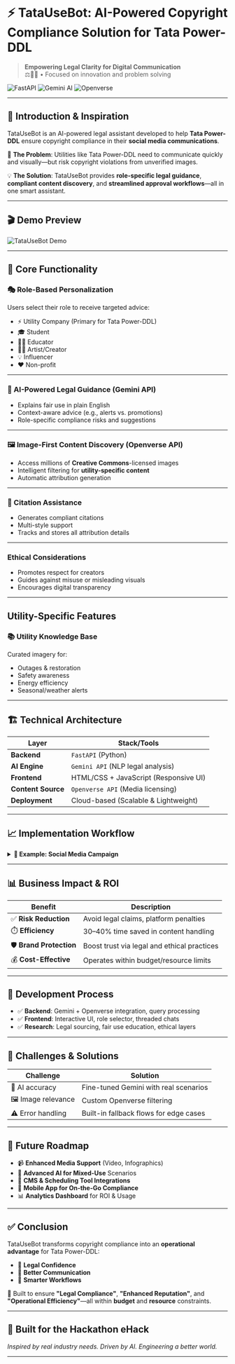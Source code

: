 # ⚡ TataUseBot: AI-Powered Copyright Compliance Solution for Tata Power-DDL

> **Empowering Legal Clarity for Digital Communication**  
> ⚖️📸🧠 • Focused on innovation and problem solving

![FastAPI](https://img.shields.io/badge/FastAPI-005571?style=for-the-badge&logo=fastapi)
![Gemini AI](https://img.shields.io/badge/Gemini%20AI-4285F4?style=for-the-badge&logo=google)
![Openverse](https://img.shields.io/badge/Openverse-000000?style=for-the-badge&logo=creative-commons)

---

## 🚀 Introduction & Inspiration

TataUseBot is an AI-powered legal assistant developed to help **Tata Power-DDL** ensure copyright compliance in their **social media communications**.

📌 **The Problem**: Utilities like Tata Power-DDL need to communicate quickly and visually—but risk copyright violations from unverified images.

💡 **The Solution**: TataUseBot provides **role-specific legal guidance**, **compliant content discovery**, and **streamlined approval workflows**—all in one smart assistant.

---

## 🎬 Demo Preview

![TataUseBot Demo](https://github.com/Kush134/Tatafairbot/)

---

## 🧩 Core Functionality

### 🎭 Role-Based Personalization
Users select their role to receive targeted advice:
- ⚡ Utility Company (Primary for Tata Power-DDL)
- 🎓 Student
- 🧑‍🏫 Educator
- 🧑‍🎨 Artist/Creator
- 💡 Influencer
- ❤️ Non-profit

---

### 🧠 AI-Powered Legal Guidance (Gemini API)
- Explains fair use in plain English
- Context-aware advice (e.g., alerts vs. promotions)
- Role-specific compliance risks and suggestions

---

### 🖼️ Image-First Content Discovery (Openverse API)
- Access millions of **Creative Commons**-licensed images
- Intelligent filtering for **utility-specific content**
- Automatic attribution generation

---

### 🧾 Citation Assistance
- Generates compliant citations
- Multi-style support
- Tracks and stores all attribution details

---

### Ethical Considerations
- Promotes respect for creators
- Guides against misuse or misleading visuals
- Encourages digital transparency

---

## Utility-Specific Features

### 📚 Utility Knowledge Base
Curated imagery for:
- Outages & restoration
- Safety awareness
- Energy efficiency
- Seasonal/weather alerts

---
## 🏗️ Technical Architecture

| Layer           | Stack/Tools                             |
|-----------------|------------------------------------------|
| **Backend**     | `FastAPI` (Python)                      |
| **AI Engine**   | `Gemini API` (NLP legal analysis)       |
| **Frontend**    | HTML/CSS + JavaScript (Responsive UI)   |
| **Content Source** | `Openverse API` (Media licensing)    |
| **Deployment**  | Cloud-based (Scalable & Lightweight)    |

---

## 📈 Implementation Workflow

<details>
<summary><strong>🔁 Example: Social Media Campaign</strong></summary>

**1. Planning**:  
Manager enters campaign topic → Gets copyright tips

**2. Discovery**:  
Search for relevant images → Get pre-filtered, compliant options

**3. Verification**:  
Bot checks license + generates attribution + logs data

**4. Approval**:  
Content saved to shared library with tags like "maintenance"

**5. Deployment**:  
Team publishes confidently with all compliance checks passed

</details>

---

## 📊 Business Impact & ROI

| Benefit             | Description |
|---------------------|-------------|
| ✅ **Risk Reduction** | Avoid legal claims, platform penalties |
| ⏱️ **Efficiency**      | 30–40% time saved in content handling |
| 🛡️ **Brand Protection** | Boost trust via legal and ethical practices |
| 💰 **Cost-Effective** | Operates within budget/resource limits |

---

## 🧪 Development Process

- ✅ **Backend**: Gemini + Openverse integration, query processing  
- ✅ **Frontend**: Interactive UI, role selector, threaded chats  
- ✅ **Research**: Legal sourcing, fair use education, ethical layers  

---

## 🧗 Challenges & Solutions

| Challenge                        | Solution |
|----------------------------------|----------|
| 🎯 AI accuracy                   | Fine-tuned Gemini with real scenarios |
| 🖼️ Image relevance               | Custom Openverse filtering |
| ⚠️ Error handling                | Built-in fallback flows for edge cases |

---

## 🔮 Future Roadmap

- 📹 **Enhanced Media Support** (Video, Infographics)  
- 🧠 **Advanced AI for Mixed-Use** Scenarios  
- 🔌 **CMS & Scheduling Tool Integrations**  
- 📱 **Mobile App for On-the-Go Compliance**  
- 📊 **Analytics Dashboard** for ROI & Usage

---

## ✅ Conclusion

TataUseBot transforms copyright compliance into an **operational advantage** for Tata Power-DDL:

- 📜 **Legal Confidence**
- 📣 **Better Communication**
- 💼 **Smarter Workflows**

🔐 Built to ensure **"Legal Compliance"**, **"Enhanced Reputation"**, and **"Operational Efficiency"**—all within **budget** and **resource** constraints.

---

## 🤝 Built for the Hackathon eHack

*Inspired by real industry needs. Driven by AI. Engineering a better world.*

---

